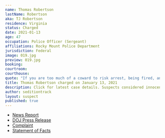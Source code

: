 ```yaml
---
name: Thomas Robertson
lastName: Robertson
aka: TJ Robertson
residence: Virginia
status: Charged
date: 2021-01-13
age: 47
occupation: Police Officer (Sergeant)
affiliations: Rocky Mount Police Department
jurisdiction: Federal
image: 019.jpg
preview: 019.jpg
booking: 
courtroom: 
courthouse: 
quote: "If you are too much of a coward to risk arrest, being fired, and actual gunfire to secure your rights, you have no words to speak I value."
title: Thomas Robertson charged on January 13, 2021
description: Click for latest case details. Suspects considered innocent until proven guilty.
author: seditiontrack
layout: suspect
published: true
---
```

- [News Report](https://roanoke.com/news/local/2-rocky-mount-police-officers-who-were-in-capitol-during-riot-face-federal-charges/article_756e0a1a-55c9-11eb-aac5-23258d074867.html)
- [DOJ Press Release](https://www.justice.gov/usao-dc/pr/two-duty-virginia-police-officers-charged-federal-court-following-events-us-capitol)
- [Complaint](https://big.assets.huffingtonpost.com/athena/files/2021/01/13/5fff56a5c5b6c77d85ec811b.pdf)
- [Statement of Facts](https://www.justice.gov/usao-dc/press-release/file/1353461/download)
